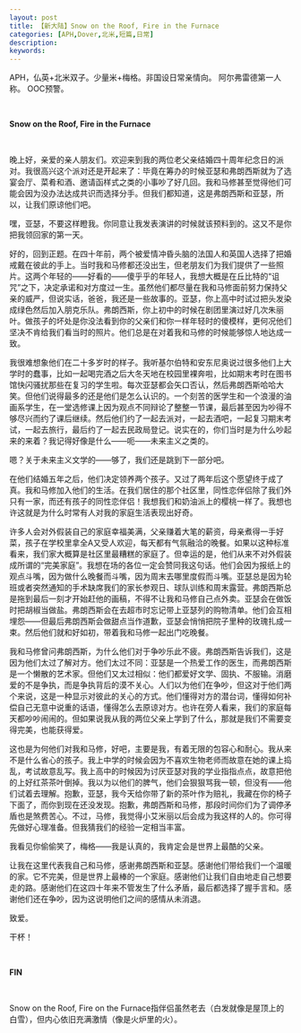 ```yaml
---
layout: post
title: 【新大陆】Snow on the Roof, Fire in the Furnace
categories: [APH,Dover,北米,短篇,日常]
description:
keywords:
---
```


APH，仏英+北米双子。少量米+梅格。非国设日常亲情向。
阿尔弗雷德第一人称。
OOC预警。

<br/>

**Snow on the Roof, Fire in the Furnace**

<br/>

晚上好，亲爱的亲人朋友们。欢迎来到我的两位老父亲结婚四十周年纪念日的派对。我很高兴这个派对还是开起来了：毕竟在筹办的时候亚瑟和弗朗西斯就为了选宴会厅、菜肴和酒、邀请函样式之类的小事吵了好几回。我和马修甚至觉得他们可能会因为没办法达成共识而选择分手。但我们都知道，这是弗朗西斯和亚瑟，所以，让我们原谅他们吧。

嘿，亚瑟，不要这样瞪我。你同意让我发表演讲的时候就该预料到的。这又不是你把我领回家的第一天。

好的，回到正题。在四十年前，两个被爱情冲昏头脑的法国人和英国人选择了把婚戒戴在彼此的手上。当时我和马修都还没出生，但老朋友们为我们提供了一些照片。这两个年轻的——好看的——傻乎乎的年轻人，我想大概是在丘比特的“诅咒”之下，决定承诺和对方度过一生。虽然他们都尽量在我和马修面前努力保持父亲的威严，但说实话，爸爸，我还是一些故事的。亚瑟，你上高中时试过把头发染成绿色然后加入朋克乐队。弗朗西斯，你上初中的时候在剧团里演过好几次朱丽叶。做孩子的坏处是你没法看到你的父亲们和你一样年轻时的傻模样，更何况他们坚决不肯给我们看当时的照片。他们总是在对着我和马修的时候能够惊人地达成一致。

我很难想象他们在二十多岁时的样子。我听基尔伯特和安东尼奥说过很多他们上大学时的蠢事，比如一起喝完酒之后大冬天地在校园里裸奔啦，比如期末考时在图书馆快闪骚扰那些在复习的学生啦。每次亚瑟都会矢口否认，然后弗朗西斯哈哈大笑。但他们说得最多的还是他们是怎么认识的。一个刻苦的医学生和一个浪漫的油画系学生，在一堂选修课上因为观点不同辩论了整整一节课，最后甚至因为吵得不够尽兴而约了课后继续。然后他们约了一起去派对，一起去酒吧，一起复习期末考试，一起去旅行，最后约了一起去民政局登记。说实在的，你们当时是为什么吵起来的来着？我记得好像是什么——呃——未来主义之类的。

嗯？关于未来主义文学的——够了，我们还是跳到下一部分吧。

在他们结婚五年之后，他们决定领养两个孩子。又过了两年后这个愿望终于成了真。我和马修加入他们的生活。在我们居住的那个社区里，同性恋伴侣除了我们外只有一家，而还有孩子的同性恋伴侣！我想我们和奶油派上的樱桃一样了。我想也许这就是为什么时常有人对我的家庭生活表现出好奇。

许多人会对外假装自己的家庭幸福美满，父亲赚着大笔的薪资，母亲煮得一手好菜，孩子在学校里拿全A又受人欢迎，每天都有气氛融洽的晚餐。如果以这种标准看来，我们家大概算是社区里最糟糕的家庭了。但幸运的是，他们从来不对外假装成所谓的“完美家庭”。我想在场的各位一定会赞同我这句话。他们会因为报纸上的观点斗嘴，因为做什么晚餐而斗嘴，因为周末去哪里度假而斗嘴。亚瑟总是因为轮班或者突然通知的手术缺席我们的家长参观日、球队训练和周末露营。弗朗西斯总是拖到最后一刻才开始赶他的画稿，不得不让我和马修自己点外卖。亚瑟会在做饭时把胡椒当做盐。弗朗西斯会在去超市时忘记带上亚瑟列的购物清单。他们会互相埋怨——但最后弗朗西斯会做甜点当作道歉，亚瑟会悄悄把院子里种的玫瑰扎成一束。然后他们就和好如初，带着我和马修一起出门吃晚餐。

我和马修曾问弗朗西斯，为什么他们对于争吵乐此不疲。弗朗西斯告诉我们，这是因为他们太过了解对方。他们太过不同：亚瑟是一个热爱工作的医生，而弗朗西斯是一个懒散的艺术家。但他们又太过相似：他们都爱好文学、固执、不服输。消磨爱的不是争执，而是争执背后的漠不关心。人们以为他们在争吵，但这对于他们两个来说，这是一种显示对彼此的关心的方式。他们懂得对方的潜台词，懂得如何补偿自己无意中说重的话语，懂得怎么去原谅对方。也许在旁人看来，我们的家庭每天都吵吵闹闹的。但如果说我从我的两位父亲上学到了什么，那就是我们不需要变得完美，也能获得爱。

这也是为何他们对我和马修，好吧，主要是我，有着无限的包容心和耐心。我从来不是什么省心的孩子。我上中学的时候会因为不喜欢生物老师而故意在她的课上捣乱，考试故意乱写。我上高中的时候因为讨厌亚瑟对我的学业指指点点，故意把他的上好红茶茶叶倒掉。我以为以他们的脾气，他们会狠狠骂我一顿，但没有——他们试着去理解。抱歉，亚瑟，我今天给你带了新的茶叶作为赔礼，我藏在你的椅子下面了，而你到现在还没发现。抱歉，弗朗西斯和马修，那段时间你们为了调停矛盾也是煞费苦心。不过，马修，我觉得小艾米丽以后会成为我这样的人的。你可得先做好心理准备。但我猜我们的经验一定相当丰富。

我看见你偷偷笑了，梅格——我是认真的，我肯定会是世界上最酷的父亲。

让我在这里代表我自己和马修，感谢弗朗西斯和亚瑟。感谢他们带给我们一个温暖的家。它不完美，但是世界上最棒的一个家庭。感谢他们让我们自由地走自己想要走的路。感谢他们在这四十年来不管发生了什么矛盾，最后都选择了握手言和。感谢他们还在争吵，因为这说明他们之间的感情从未消退。

致爱。

干杯！

<br/>

**FIN**

<br/>

Snow on the Roof, Fire on the Furnace指伴侣虽然老去（白发就像是屋顶上的白雪），但内心依旧充满激情（像是火炉里的火）。